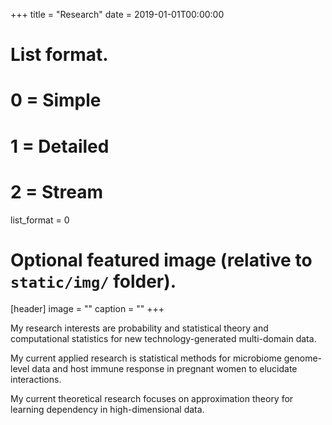 +++
title = "Research"
date = 2019-01-01T00:00:00

# List format.
#   0 = Simple
#   1 = Detailed
#   2 = Stream
list_format = 0

# Optional featured image (relative to `static/img/` folder).
[header]
image = ""
caption = ""
+++

My research interests are probability and statistical theory and computational statistics for new technology-generated multi-domain data. 

My current applied research is statistical methods for microbiome genome-level data and host immune response in pregnant women to elucidate interactions.

My current theoretical research focuses on approximation theory for learning dependency in high-dimensional data. 

<!--- 1) multi-domain and spatio-temporal statistical methods to various problems in high-throughput sequencing (HiSeq) and single-cell sequencing data, and 

2) saddlepoint approximations to problems in high-dimensional statistical inference. 

My current research focuses on developing probabilistic models for leveraging both microbiome and mass cytometry data. 

My recent research has focused on the block bootstrap method for longitudinal microbiome data and Bayesian reference analysis for removing contamination in microbial studies. 

My Ph.D. dissertation was on developing statistical methods based on saddlepoint approximations to make inferences on time series and survival data.

My master thesis focused on developing a computationally fast and accurate method to make inferences on spatial regression model parameters based on saddlepoint approximations.--->




